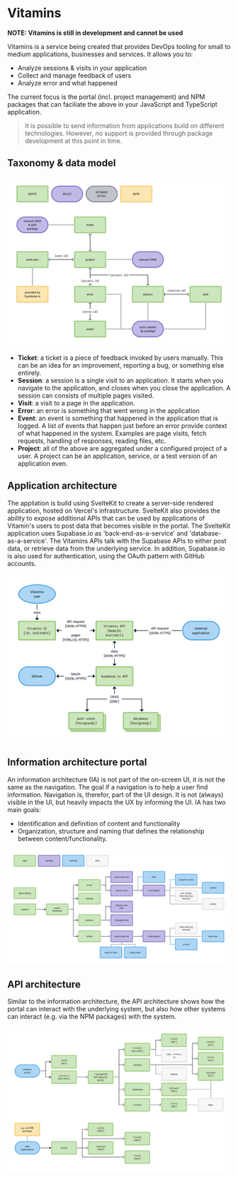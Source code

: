 # Vitamins

**NOTE: Vitamins is still in development and cannot be used**

Vitamins is a service being created that provides DevOps tooling for small to medium applications, businesses and services. It allows you to:

- Analyze sessions & visits in your application
- Collect and manage feedback of users
- Analyze error and what happened

The current focus is the portal (incl. project management) and NPM packages that can faciliate the above in your JavaScript and TypeScript application.

> It is possible to send information from applications build on different technologies. However, no support is provided through package development at this point in time.

## Taxonomy & data model

![](./images/data-model.png)

- **Ticket**: a ticket is a piece of feedback invoked by users manually. This can be an idea for an improvement, reporting a bug, or something else entirely.
- **Session**: a session is a single visit to an application. It starts when you navigate to the application, and closes when you close the application. A session can consists of multiple pages visited.
- **Visit**: a visit to a page in the application.
- **Error**: an error is something that went wrong in the application
- **Event**: an event is something that happened in the application that is logged. A list of events that happen just before an error provide context of what happened in the system. Examples are page visits, fetch requests, handling of responses, reading files, etc.
- **Project**: all of the above are aggregated under a configured project of a user. A project can be an application, service, or a test version of an application even.

## Application architecture

The appliation is build using SvelteKit to create a server-side rendered application, hosted on Vercel's infrastructure. SvelteKit also provides the ability to expose additional APIs that can be used by applications of Vitamin's users to post data that becomes visible in the portal. The SvelteKit application uses Supabase.io as 'back-end-as-a-service' and 'database-as-a-service'. The Vitamins APIs talk with the Supabase APIs to either post data, or retrieve data from the underlying service. In addition, Supabase.io is also used for authentication, using the OAuth pattern with GitHub accounts.

![](./images/c4-architecture.png)

## Information architecture portal

An information architecture (IA) is not part of the on-screen UI, it is not the same as the navigation. The goal if a navigation is to help a user find information. Navigation is, therefor, part of the UI design. It is not (always) visible in the UI, but heavily impacts the UX by informing the UI. IA has two main goals:

- Identification and definition of content and functionality
- Organization, structure and naming that defines the relationship between content/functionality.

![](./images/information-architecture.png)

## API architecture

Similar to the information architecture, the API architecture shows how the portal can interact with the underlying system, but also how other systems can interact (e.g. via the NPM packages) with the system.

![](./images/api-architecture.png)
